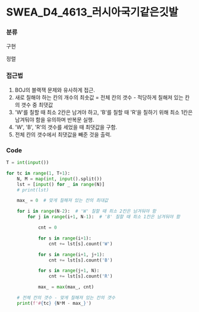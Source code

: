# SWEA_D4_4613_러시아국기같은깃발



### 분류
구현

정렬


### 접근법
1. BOJ의 블랙잭 문제와 유사하게 접근.
2. 새로 칠해야 하는 칸의 개수의 최솟값 = 전체 칸의 갯수 - 적당하게 칠해져 있는 칸의 갯수 중 최댓값
3. 'W'를 칠할 때 최소 2칸은 남겨야 하고, 'B'를 칠할 때 'R'을 칠하기 위해 최소 1칸은 남겨둬야 함을 유의하며 반복문 실행.
4. 'W', 'B', 'R'의 갯수를 세었을 때 최댓값을 구함.
5. 전체 칸의 갯수에서 최댓값을 빼준 것을 출력.



### Code
```python
T = int(input())

for tc in range(1, T+1):
    N, M = map(int, input().split())
    lst = [input() for _ in range(N)]
    # print(lst)

    max_ = 0  # 맞게 칠해져 있는 칸의 최대값

    for i in range(N-2):  # 'W' 칠할 때 최소 2칸은 남겨둬야 함
        for j in range(i+1, N-1):  # 'B' 칠할 때 최소 1칸은 남겨둬야 함

            cnt = 0

            for s in range(i+1):
                cnt += lst[s].count('W')

            for s in range(i+1, j+1):
                cnt += lst[s].count('B')

            for s in range(j+1, N):
                cnt += lst[s].count('R')

            max_ = max(max_, cnt)

    # 전체 칸의 갯수 - 맞게 칠해져 있는 칸의 갯수
    print(f'#{tc} {N*M - max_}')
```